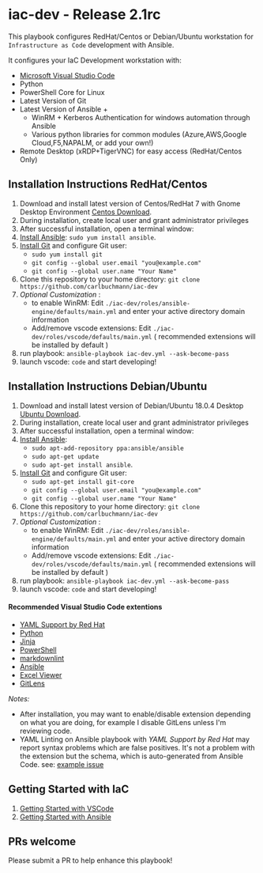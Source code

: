 # iac-dev - Release 2.1rc

This playbook configures RedHat/Centos or Debian/Ubuntu workstation for `Infrastructure as Code` development with Ansible.

It configures your IaC Development workstation with:

- [Microsoft Visual Studio Code](https://code.visualstudio.com/)
- Python
- PowerShell Core for Linux
- Latest Version of Git
- Latest Version of Ansible +
  - WinRM + Kerberos Authentication for windows automation through Ansible
  - Various python libraries for common modules (Azure,AWS,Google Cloud,F5,NAPALM, or add your own!)
- Remote Desktop (xRDP+TigerVNC) for easy access (RedHat/Centos Only)

## Installation Instructions RedHat/Centos

  1. Download and install latest version of Centos/RedHat 7 with Gnome Desktop Environment [Centos Download](http://isoredirect.centos.org/centos/7/isos/x86_64/CentOS-7-x86_64-Everything-1804.iso).
  2. During installation, create local user and grant administrator privileges
  3. After successful installation, open a terminal window:
  4. [Install Ansible](http://docs.ansible.com/intro_installation.html): `sudo yum install ansible`.
  5. [Install Git](https://git-scm.com/download/linux) and configure Git user: 
     - `sudo yum install git`
     - `git config --global user.email "you@example.com"`
     - `git config --global user.name "Your Name"`
  6. Clone this repository to your home directory: `git clone https://github.com/carlbuchmann/iac-dev`
  7. *Optional Customization* :
     - to enable WinRM: Edit `./iac-dev/roles/ansible-engine/defaults/main.yml` and enter your active directory domain information
     - Add/remove vscode extensions: Edit `./iac-dev/roles/vscode/defaults/main.yml` ( recommended extensions will be installed by default )
  8. run playbook: `ansible-playbook iac-dev.yml --ask-become-pass`
  9. launch vscode: `code` and start developing!


## Installation Instructions Debian/Ubuntu

  1. Download and install latest version of Debian/Ubuntu 18.0.4 Desktop [Ubuntu Download](https://www.ubuntu.com/download/desktop).
  2. During installation, create local user and grant administrator privileges
  3. After successful installation, open a terminal window:
  4. [Install Ansible](http://docs.ansible.com/intro_installation.html): 
     - `sudo apt-add-repository ppa:ansible/ansible`
     - `sudo apt-get update`
     - `sudo apt-get install ansible`.
  5. [Install Git](https://git-scm.com/download/linux) and configure Git user:
     - `sudo apt-get install git-core`
     - `git config --global user.email "you@example.com"`
     - `git config --global user.name "Your Name"`
  6. Clone this repository to your home directory: `git clone https://github.com/carlbuchmann/iac-dev`
  7. *Optional Customization* :
     - to enable WinRM: Edit `./iac-dev/roles/ansible-engine/defaults/main.yml` and enter your active directory domain information
     - Add/remove vscode extensions: Edit `./iac-dev/roles/vscode/defaults/main.yml` ( recommended extensions will be installed by default )
  8. run playbook: `ansible-playbook iac-dev.yml --ask-become-pass`
  9.  launch vscode: `code` and start developing!


#### Recommended Visual Studio Code extentions

- [YAML Support by Red Hat](https://marketplace.visualstudio.com/items?itemName=redhat.vscode-yaml)
- [Python](https://marketplace.visualstudio.com/items?itemName=ms-python.python)
- [Jinja](https://marketplace.visualstudio.com/items?itemName=wholroyd.jinja)
- [PowerShell](https://marketplace.visualstudio.com/items?itemName=ms-vscode.PowerShell)
- [markdownlint](https://marketplace.visualstudio.com/items?itemName=DavidAnson.vscode-markdownlint)
- [Ansible](https://marketplace.visualstudio.com/items?itemName=vscoss.vscode-ansible)
- [Excel Viewer](https://marketplace.visualstudio.com/items?itemName=GrapeCity.gc-excelviewer)
- [GitLens](https://marketplace.visualstudio.com/items?itemName=eamodio.gitlens)

*Notes:* 

- After installation, you may want to enable/disable extension depending on what you are doing, for example I disable GitLens unless I'm reviewing code.
- YAML Linting on Ansible playbook with *YAML Support by Red Hat* may report syntax problems which are false positives. It's not a problem with the extension but the schema, which is auto-generated from Ansible Code. see: [example issue](https://github.com/redhat-developer/vscode-yaml/issues/96)

## Getting Started with IaC

  1. [Getting Started with VSCode](https://code.visualstudio.com/docs)
  2. [Getting Started with Ansible](https://docs.ansible.com/ansible/latest/user_guide/intro_getting_started.html)


## PRs welcome

Please submit a PR to help enhance this playbook!
